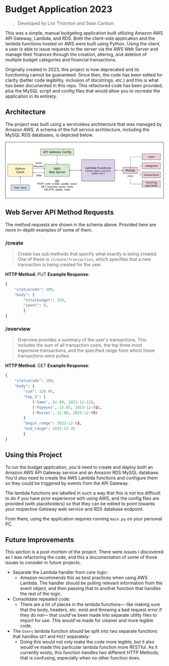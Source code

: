 # Budget Application 2023

> Developed by Lior Thornton and Sean Carlson

This was a simple, manual budgeting application built utilizing Amazon AWS API Gateway, Lambda, and RDS. Both the client-side application and the lambda functions hosted on AWS were built using Python. Using the client, a user is able to issue requests to the server via the AWS Web Server and manage their finances through the creation, altering, and deletion of multiple budget categories and financial transactions.

Originally created in 2023, this project is now deprecated and its functioning cannot be guaranteed. Since then, the code has been edited for clarity (better code legibility, inclusion of docstrings, etc.) and this is what has been documented in this repo. This refactored code has been provided, plus the MySQL script and config files that would allow you to recreate the application in its entirety.

## Architecture

The project was built using a serviceless architecture that was managed by Amazon AWS. A schema of the full service architecture, including the MySQL RDS databases, is depicted below.

![A schema of the project's archietecture](/assets/schema.png "Schema")

## Web Server API Method Requests

The method requests are shown in the schema above. Provided here are more in-depth examples of some of them.

### /create

> Create has sub methods that specify what exactly is being created. One of these is `/create/transaction`, which specifies that a new transaction is being created for the user.

**HTTP Method**: PUT
**Example Response**:

```python
{
    "statusCode": 200,
    "body": {
        "totalbudget": 250,
        "spent": 0,
        }
}
```

### /overview

> Overview provides a summary of the user's transactions. This includes the sum of all transaction costs, the top three most expensive transactions, and the specified range from which these transactions were pulled.

**HTTP Method**: GET
**Example Response**:

```python
{
    "statusCode": 200,
    "body": {
        "sum": 120.05,
        "top_3": [
            ('Game', 62.00, 2023-12-12),
            ('Popeyes', 15.05, 2023-12-01),
            ('Movies', 12.00, 2023-12-05)
        ]
        "begin_range": 2023-12-01,
        "end_range": 2023-12-31
        }
}
```

## Using this Project

To run the budget application, you'd need to create and deploy both an Amazon AWS API Gateway service and an Amazon RDS MySQL database. You'd also need to create the AWS Lambda functions and configure them so they could be triggered by events from the API Gateway.

The lambda functions are labelled in such a way that this is not too difficult to do if you have prior experience with using AWS, and the config files are provided (with placeholders) so that they can be edited to point towards your respective Gateway web service and RDS database endpoint.

From there, using the application requires running `main.py` on your personal PC.

## Future Improvements

This section is a post-mortem of the project. There were issues I discovered as I was refactoring the code, and this a documentation of some of those issues to consider in future projects.

- Separate the Lambda handler from core logic:
  - Amazon recommends this as best practices when using AWS Lambda. The handler should be pulling relevant information from the event object, and then passing that to another function that handles the rest of the logic.
- Consolidate repeated code:
  - There are a lot of places in the lambda functions— like making sure that the body, headers, etc. exist and throwing a bad request error if they do not— that could've been made into separate utility files to import for use. This would've made for cleaner and more legible code.
- The `Users` lambda function should be split into two separate functions that handles `GET` and `POST` separately:
  - Doing this would not only make the code more legible, but it also would've made this particular lambda function more RESTful. As it currently exists, this function handles two different HTTP Methods; that is confusing, especially when no other function does.

